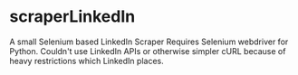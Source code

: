 # scraperLinkedIn
A small Selenium based LinkedIn Scraper
Requires Selenium webdriver for Python. Couldn't use LinkedIn APIs or otherwise simpler cURL because of heavy restrictions which LinkedIn places.
